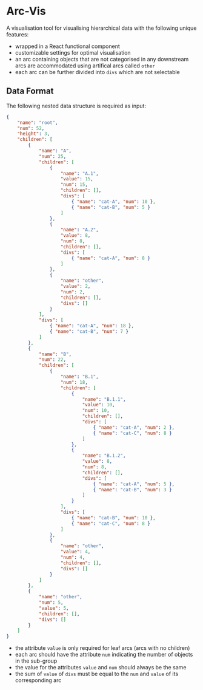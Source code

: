 # Arc-Vis

A visualisation tool for visualising hierarchical data with the following unique features:
* wrapped in a React functional component
* customizable settings for optimal visualisation
* an arc containing objects that are not categorised in any downstream arcs are accommodated using artifical arcs called `other`
* each arc can be further divided into `divs` which are not selectable

## Data Format

The following nested data structure is required as input:

```json
{
	"name": "root",
	"num": 52,
	"height": 3,
	"children": [
		{
			"name": "A",
			"num": 25,
			"children": [
				{
					"name": "A.1",
					"value": 15,
					"num": 15,
					"children": [],
					"divs": [
						{ "name": "cat-A", "num": 10 },
						{ "name": "cat-B", "num": 5 }
					]
				},
				{
					"name": "A.2",
					"value": 8,
					"num": 8,
					"children": [],
					"divs": [
						{ "name": "cat-A", "num": 8 }
					]
				},
				{
					"name": "other",
					"value": 2,
					"num": 2,
					"children": [],
					"divs": []
				}
			],
			"divs": [
				{ "name": "cat-A", "num": 18 },
				{ "name": "cat-B", "num": 7 }
			]
		},
		{
			"name": "B",
			"num": 22,
			"children": [
				{
					"name": "B.1",
					"num": 18,
					"children": [
						{
							"name": "B.1.1",
							"value": 10,
							"num": 10,
							"children": [],
							"divs": [
								{ "name": "cat-A", "num": 2 },
								{ "name": "cat-C", "num": 8 }
							]
						},
						{
							"name": "B.1.2",
							"value": 8,
							"num": 8,
							"children": [],
							"divs": [
								{ "name": "cat-A", "num": 5 },
								{ "name": "cat-B", "num": 3 }
							]
						}
					],
					"divs": [
						{ "name": "cat-B", "num": 10 },
						{ "name": "cat-C", "num": 8 }
					]
				},
				{
					"name": "other",
					"value": 4,
					"num": 4,
					"children": [],
					"divs": []
				}
			]
		},
		{
			"name": "other",
			"num": 5,
			"value": 5,
			"children": [],
			"divs": []
		}
	]
}					
```

* the attribute `value` is only required for leaf arcs (arcs with no children)
* each arc should have the attribute `num` indicating the number of objects in the sub-group
* the value for the attributes `value` and `num` should always be the same
* the sum of `value` of `divs` must be equal to the `num` and `value` of its corresponding arc
